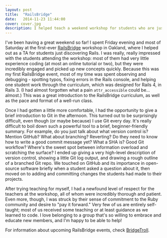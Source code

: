 ```yaml
---
layout: post
title:  "RailsBridge"
date:   2014-11-23 11:44:00
cover: cover.jpg
description: I helped teach a weekend workshop for students who are just discovering Rails. I was really impressed with the students I helped teach, as well as the other teachers and TA's. I'm grateful for the opportunity to give back to the Ruby community.
---
```


I've been having a great weekend so far! I spent Friday evening and most of Saturday at the first-ever [RailsBridge][railsbridge] workshop in Oakland, where I helped out as a TA for students just discovering Rails. I was really, really impressed with the students attending the workshop: most of them had very little experience coding (at most an online tutorial or two), but they were incredibly engaged and picked up new concepts quickly. Because this was my first RailsBridge event, most of my time was spent observing and debugging - spotting typos, fixing errors in the Rails console, and helping one student work through the curriculum, which was designed for Rails 4, in Rails 3. (I had almost forgotten what a pain ```attr_accessible``` could be... almost.) This was a great introduction to the RailsBridge curriculum, as well as the pace and format of a well-run class.

[railsbridge]: http://railsbridge.org/

Once I had gotten a little more comfortable, I had the opportunity to give a brief introduction to Git in the afternoon. This turned out to be surprisingly difficult, even though (or maybe because) I use Git every day. It's really difficult to boil down such a powerful tool to a brief, beginner-friendly summary. For example, do you just talk about what version control is? Mention GitHub? What about branching? Reverting? Do they need to know how to write a good commit message yet? What a SHA is? Good Git workflow? Where's the sweet spot between information overload and scratching the surface? I ended up giving a very high-level description of version control, showing a little Git log output, and drawing a rough outline of a branched Git repo. We touched on GitHub and its importance in open-source software briefly when a student asked a question about it, then moved on to adding and committing changes the students had made to their projects.

After trying teaching for myself, I had a newfound level of respect for the teachers at the workshop, all of whom were incredibly thorough and patient. Even more, though, I was struck by their sense of commitment to the Ruby community and desire to "pay it forward." Very few of us are entirely self-taught; most of us received some teaching or at least guidance as we learned to code. I love belonging to a group that's so willing to embrace and educate new members, and I'm happy to be able to help!

For information about upcoming RailsBridge events, check [BridgeTroll][bridgetroll].

[bridgetroll]: https://www.bridgetroll.org/events